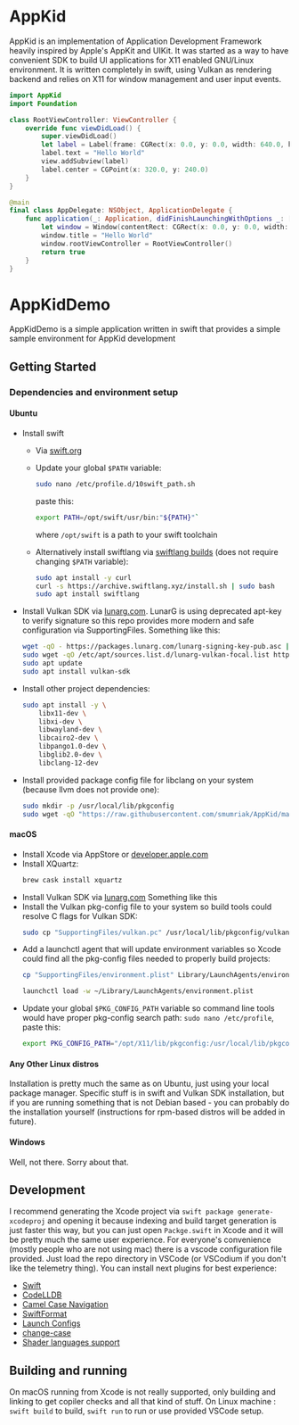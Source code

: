 # AppKid

AppKid is an implementation of Application Development Framework heavily inspired by Apple's AppKit and UIKit. It was started as a way to have convenient SDK to build UI applications for X11 enabled GNU/Linux environment. It is written completely in swift, using Vulkan as rendering backend and relies on X11 for window management and user input events.

```swift
import AppKid
import Foundation

class RootViewController: ViewController {
    override func viewDidLoad() {
        super.viewDidLoad()
        let label = Label(frame: CGRect(x: 0.0, y: 0.0, width: 640.0, height: 44.0))
        label.text = "Hello World"
        view.addSubview(label)
        label.center = CGPoint(x: 320.0, y: 240.0)
    }
}

@main
final class AppDelegate: NSObject, ApplicationDelegate {
    func application(_: Application, didFinishLaunchingWithOptions _: [Application.LaunchOptionsKey: Any]? = nil) -> Bool {
        let window = Window(contentRect: CGRect(x: 0.0, y: 0.0, width: 640.0, height: 480.0))
        window.title = "Hello World"
        window.rootViewController = RootViewController()
        return true
    }
}
```

# AppKidDemo

AppKidDemo is a simple application written in swift that provides a simple sample environment for AppKid development

## Getting Started
### Dependencies and environment setup
#### **Ubuntu**
- Install swift 
	- Via [swift.org](https://swift.org/getting-started/#installing-swift)
	- Update your global `$PATH` variable:
		```bash
		sudo nano /etc/profile.d/10swift_path.sh
		```
		paste this:
		```bash
		export PATH=/opt/swift/usr/bin:"${PATH}"`
		```
		where `/opt/swift` is a path to your swift toolchain
	
	- Alternatively install swiftlang via [swiftlang builds](https://www.swiftlang.xyz/) (does not require changing `$PATH` variable):
		```bash
		sudo apt install -y curl
		curl -s https://archive.swiftlang.xyz/install.sh | sudo bash
		sudo apt install swiftlang
		```
- Install Vulkan SDK via [lunarg.com](https://vulkan.lunarg.com/sdk/home#linux).
	LunarG is using deprecated apt-key to verify signature so this repo provides more modern and safe configuration via SupportingFiles. Something like this:
	```bash
    wget -qO - https://packages.lunarg.com/lunarg-signing-key-pub.asc | gpg --dearmor | sudo tee -a /usr/share/keyrings/lunarg-archive-keyring.gpg
	sudo wget -qO /etc/apt/sources.list.d/lunarg-vulkan-focal.list https://raw.githubusercontent.com/smumriak/AppKid/main/SupportingFiles/lunarg-vulkan-focal.list
	sudo apt update
	sudo apt install vulkan-sdk
	```
- Install other project dependencies:
	```bash
	sudo apt install -y \
		libx11-dev \
		libxi-dev \
		libwayland-dev \
		libcairo2-dev \
		libpango1.0-dev \
		libglib2.0-dev \
		libclang-12-dev 
	```
- Install provided package config file for libclang on your system (because llvm does not provide one):
	```bash
	sudo mkdir -p /usr/local/lib/pkgconfig
	sudo wget -qO "https://raw.githubusercontent.com/smumriak/AppKid/main/SupportingFiles/clang.pc /usr/local/lib/pkgconfig/clang.pc"
	```

#### **macOS**
- Install Xcode via AppStore or [developer.apple.com](https://developer.apple.com/download/more/)
- Install XQuartz:
	```bash
	brew cask install xquartz
	```
- Install Vulkan SDK via [lunarg.com](https://vulkan.lunarg.com/sdk/home#mac)
Something like this
- Install the Vulkan pkg-config file to your system so build tools could resolve C flags for Vulkan SDK:
	```bash
	sudo cp "SupportingFiles/vulkan.pc" /usr/local/lib/pkgconfig/vulkan.pc
	```
- Add a launchctl agent that will update environment variables so Xcode could find all the pkg-config files needed to properly build projects:
	```bash
	cp "SupportingFiles/environment.plist" Library/LaunchAgents/environment.plist

	launchctl load -w ~/Library/LaunchAgents/environment.plist
	```
- Update your global `$PKG_CONFIG_PATH` variable so command line tools would have proper pkg-config search path: `sudo nano /etc/profile`, paste this:
	```bash
	export PKG_CONFIG_PATH="/opt/X11/lib/pkgconfig:/usr/local/lib/pkgconfig:/usr/local/lib:$PKG_CONFIG_PATH"
	```
#### **Any Other Linux distros**
Installation is pretty much the same as on Ubuntu, just using your local package manager. Specific stuff is in swift and Vulkan SDK installation, but if you are running something that is not Debian based - you can probably do the installation yourself (instructions for rpm-based distros will be added in future).
#### **Windows**
Well, not there. Sorry about that.
## Development
I recommend generating the Xcode project via `swift package generate-xcodeproj` and opening it because indexing and build target generation is just faster this way, but you can just open `Packge.swift` in Xcode and it will be pretty much the same user experience.
For everyone's convenience (mostly people who are not using mac) there is a vscode configuration file provided. Just load the repo directory in VSCode (or VSCodium if you don't like the telemetry thing). You can install next plugins for best experience: 
- [Swift](https://marketplace.visualstudio.com/items?itemName=sswg.swift-lang)
- [CodeLLDB](https://marketplace.visualstudio.com/items?itemName=vadimcn.vscode-lldb)
- [Camel Case Navigation](https://marketplace.visualstudio.com/items?itemName=maptz.camelcasenavigation)
- [SwiftFormat](https://marketplace.visualstudio.com/items?itemName=vknabel.vscode-swiftformat)
- [Launch Configs](https://marketplace.visualstudio.com/items?itemName=ArturoDent.launch-config)
- [change-case](https://marketplace.visualstudio.com/items?itemName=wmaurer.change-case)
- [Shader languages support](https://marketplace.visualstudio.com/items?itemName=slevesque.shader)

## Building and running
On macOS running from Xcode is not really supported, only building and linking to get copiler checks and all that kind of stuff.
On Linux machine : `swift build` to build, `swift run` to run or use provided VSCode setup.